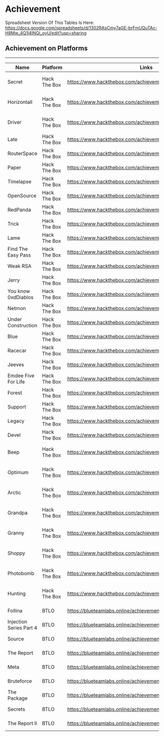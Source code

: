 # Achievement
Spreadsheet Version Of This Tables Is Here: https://docs.google.com/spreadsheets/d/1302RAsCmy7aGE-brFmUQuTAc-H8Mw_4Q1l4INQj_oyU/edit?usp=sharing
## Achievement on Platforms
---
|Name|Platform|Links|Date|
|----|--------|-----|----|
|Secret|Hack The Box|https://www.hackthebox.com/achievement/machine/420156/408|11 January 2022|
|Horizontall|Hack The Box|https://www.hackthebox.com/achievement/machine/420156/374|23 January 2022|
|Driver|Hack The Box|https://www.hackthebox.com/achievement/machine/420156/387|25 January 2022|
|Late|Hack The Box|https://www.hackthebox.com/achievement/machine/420156/463|1 June 2022|
|RouterSpace|Hack The Box|https://www.hackthebox.com/achievement/machine/420156/444|2 June 2022|
|Paper|Hack The Box|https://www.hackthebox.com/achievement/machine/420156/432|22 June 2022|
|Timelapse|Hack The Box|https://www.hackthebox.com/achievement/machine/420156/452|29 June 2022|
|OpenSource|Hack The Box|https://www.hackthebox.com/achievement/machine/420156/471|20 July 2022|
|RedPanda|Hack The Box|https://www.hackthebox.com/achievement/machine/420156/481|28 July 2022|
|Trick|Hack The Box|https://www.hackthebox.com/achievement/machine/420156/477|9 August 2022|
|Lame|Hack The Box|https://www.hackthebox.com/achievement/machine/420156/1|14 August 2022|
|Find The Easy Pass|Hack The Box|https://www.hackthebox.com/achievement/challenge/420156/5|15 August 2022|
|Weak RSA|Hack The Box|https://www.hackthebox.com/achievement/challenge/420156/6|15 August 2022|
|Jerry|Hack The Box|https://www.hackthebox.com/achievement/machine/420156/144|15 August 2022|
|You know 0xdDiablos|Hack The Box|https://www.hackthebox.com/achievement/challenge/420156/106|15 August 2022|
|Netmon|Hack The Box|https://www.hackthebox.com/achievement/machine/420156/177|16 August 2022|
|Under Construction|Hack The Box|https://www.hackthebox.com/achievement/challenge/420156/111|16 August 2022|
|Blue|Hack The Box|https://www.hackthebox.com/achievement/machine/420156/51|16 August 2022|
|Racecar|Hack The Box|https://www.hackthebox.com/achievement/challenge/420156/242|16 August 2022|
|Jeeves|Hack The Box|https://www.hackthebox.com/achievement/challenge/420156/167|16 August 2022|
|Emdee Five For Life|Hack The Box|https://www.hackthebox.com/achievement/challenge/420156/67|16 August 2022|
|Forest|Hack The Box|https://www.hackthebox.com/achievement/machine/420156/212|17 August 2022|
|Support|Hack The Box|https://www.hackthebox.com/achievement/machine/420156/484|19 August 2022|
|Legacy|Hack The Box|https://www.hackthebox.com/achievement/machine/420156/2|23 August 2022|
|Devel|Hack The Box|https://www.hackthebox.com/achievement/machine/420156/3|24 August 2022|
|Beep|Hack The Box|https://www.hackthebox.com/achievement/machine/420156/5|3 September 2022|
|Optimum|Hack The Box|https://www.hackthebox.com/achievement/machine/420156/6|7 September 2022|
|Arctic|Hack The Box|https://www.hackthebox.com/achievement/machine/420156/9|10 September 2022|
|Grandpa|Hack The Box|https://www.hackthebox.com/achievement/machine/420156/13|16 September 2022|
|Granny|Hack The Box|https://www.hackthebox.com/achievement/machine/420156/14|22 September 2022|
|Shoppy|Hack The Box|https://www.hackthebox.com/achievement/machine/420156/496|30 September 2022|
|Photobomb|Hack The Box|https://www.hackthebox.com/achievement/machine/420156/500|15 October 2022|
|Hunting|Hack The Box|https://www.hackthebox.com/achievement/challenge/420156/144|15 October 2022|
|Follina|BTLO|https://blueteamlabs.online/achievement/share/challenge/29099/43|22 July 2022|
|Injection Series Part 4|BTLO|https://blueteamlabs.online/achievement/share/challenge/29099/41|23 July 2022|
|Source|BTLO|https://blueteamlabs.online/achievement/share/challenge/29099/38|24 July 2022|
|The Report|BTLO|https://blueteamlabs.online/achievement/share/challenge/29099/42|24 July 2022|
|Meta|BTLO|https://blueteamlabs.online/achievement/share/challenge/29099/39|24 July 2022|
|Bruteforce|BTLO|https://blueteamlabs.online/achievement/share/challenge/29099/40|24 July 2022|
|The Package|BTLO|https://blueteamlabs.online/achievement/share/challenge/29099/37|25 July 2022|
|Secrets|BTLO|https://blueteamlabs.online/achievement/share/challenge/29099/35|26 July 2022|
|The Report II|BTLO|https://blueteamlabs.online/achievement/share/challenge/29099/44|27 July 2022|

